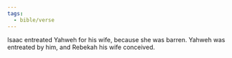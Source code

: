 ```yaml
---
tags:
  - bible/verse
---
```

Isaac entreated Yahweh for his wife, because she was barren. Yahweh was entreated by him, and Rebekah his wife conceived.